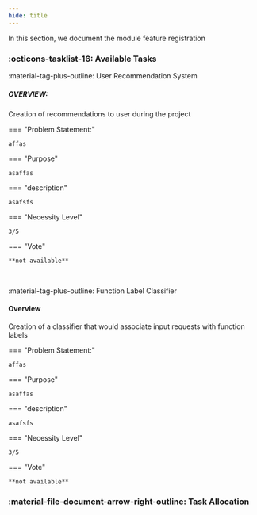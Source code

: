 ```yaml
---
hide: title
---
```


In this section, we document the module feature registration

### :octicons-tasklist-16: **Available Tasks**

:material-tag-plus-outline: User Recommendation System

##### OVERVIEW: 

Creation of recommendations to user during the project

=== "Problem Statement:"

	affas

=== "Purpose"

	asaffas

=== "description"

	asafsfs 

=== "Necessity Level"

	3/5

=== "Vote"
	
	**not available**

<br>

:material-tag-plus-outline: Function Label Classifier

#### Overview

Creation of a classifier that would associate input requests with function labels

=== "Problem Statement:"

	affas

=== "Purpose"

	asaffas

=== "description"

	asafsfs 

=== "Necessity Level"

	3/5

=== "Vote"
	
	**not available**


### :material-file-document-arrow-right-outline: **Task Allocation**




